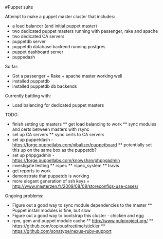 #Puppet suite

Attempt to make a puppet master cluster that includes:
* a load balancer (and initial puppet master)
* two dedicated puppet masters running with passenger, rake and apache
* two dedicated CA servers
* puppetdb server
* puppetdb database backend running postgres
* puppet dashboard server
* puppedash

So far:
* Got a passenger + Rake + apache master working well
* installed puppetdb
* installed puppetdb db backends

Currently battling with:
* Load balancing for dedicated puppet masters


TODO:
* finish setting up masters
** get load balancing to work
** sync modules and certs between masters with rsync
* set up CA servers
** sync certs to CA servers
* set up puppetdash - https://forge.puppetlabs.com/nibalizer/puppetboard
** potentially set this up on the same box as the puppetdb?
* set up phppgadmin - https://forge.puppetlabs.com/knowshan/phppgadmin
* investigate testing
** rspec
** rspec_system
** travis
* get reports to work
* demonstrate that puppetdb is working
* more elegant generation of ssh keys = http://www.masterzen.fr/2009/08/08/storeconfigs-use-cases/


Ongoing problems:
* Figure out a good way to sync module dependencies to the master
** Puppet install modules is fine, but slow
* Figure out a good way to bootstrap this cluster - chicken and egg
* rpm, gem and puppet module cache
** http://www.pulpproject.org/
** https://github.com/copiousfreetime/stickler
** https://github.com/sonatype/nexus-ruby-support

